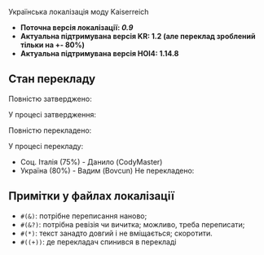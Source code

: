 Українська локалізація моду Kaiserreich 
- **Поточна версія локалізації: *0.9***
- **Актуальна підтримувана версія KR: 1.2 (але переклад зроблений тільки на +- 80%)**
- **Актуальна підтримувана версія HOI4: 1.14.8**

## Стан перекладу
Повністю затверджено:

У процесі затвердження:

Повністю перекладено:

У процесі перекладу:
- Соц. Італія (75%) - Данило (CodyMaster)
- Україна (80%) - Вадим (Bovcun)
Не перекладено:

## Примітки у файлах локалізації
- `#(&)`: потрібне переписання наново;
- `#(&?)`: потрібна ревізія чи вичитка; можливо, треба переписати;
- `#(*)`: текст занадто довгий і не вміщається; скоротити.
- `#((+))`: де перекладач спинився в перекладі
